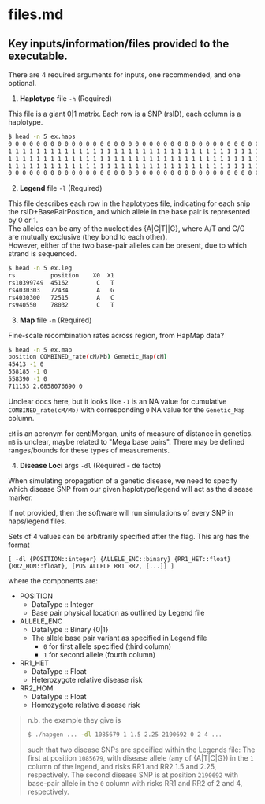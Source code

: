 files.md
======

Key inputs/information/files provided to the executable. 
------

There are 4 required arguments for inputs, one recommended, and one optional. 

1. **Haplotype** file `-h` (Required)

This file is a giant ${0|1}$ matrix.  Each row is a SNP (rsID), each column is a haplotype.

```bash
$ head -n 5 ex.haps
0 0 0 0 0 0 0 0 0 0 0 0 0 0 0 0 0 0 0 0 0 0 0 0 0 0 0 0 0 0 0 0 0 0 0 0 0 0 0 0 0 0 0 0 0 0 0 0 0 0 0 0 0 0 0 0 0 0 0 0 0 0 0 0 0 0 0 0 0 0 0 0 0 0 0 0 0 0 0 0 0 0 0 0 0 0 0 0 0 0 0 0 0 0 0 0 0 0 0 0 0 0 0 0 0 0 0 0 0 0 0 0 0 0 0 0 0 0 0 0
1 1 1 1 1 1 1 1 1 1 1 1 1 1 1 1 1 1 1 1 1 1 1 1 1 1 1 1 1 1 1 1 1 1 1 1 1 1 1 1 1 1 1 1 1 1 1 1 1 1 1 1 1 1 1 1 1 1 1 1 1 1 1 1 1 1 1 1 1 1 1 1 1 1 1 1 1 1 1 1 1 1 1 1 1 1 1 1 1 1 1 1 1 1 1 1 1 1 1 1 1 1 1 1 1 1 1 1 1 1 1 1 1 1 1 1 1 1 1 1
1 1 1 1 1 1 1 1 1 1 1 1 1 1 1 1 1 1 1 1 1 1 1 1 1 1 1 1 1 1 1 1 1 1 1 1 1 1 1 1 1 1 1 1 1 1 1 1 1 1 1 1 1 1 1 1 1 1 1 1 1 1 1 1 1 1 1 1 1 1 1 1 1 1 1 1 1 1 1 1 1 1 1 1 1 1 1 1 1 1 1 1 1 1 1 1 1 1 1 1 1 1 1 1 1 1 1 1 1 1 1 1 1 1 1 1 1 1 1 1
1 1 1 1 1 1 1 1 1 1 1 1 1 1 1 1 1 1 1 1 1 1 1 1 1 1 1 1 1 1 1 1 1 1 1 1 1 1 1 1 1 1 1 1 1 1 1 1 1 1 1 1 1 1 1 1 1 1 1 1 1 1 1 1 1 1 1 1 1 1 1 1 1 1 1 1 1 1 1 1 1 1 1 1 1 1 1 1 1 1 1 1 1 1 1 1 1 1 1 1 1 1 1 1 1 1 1 1 1 1 1 1 1 1 1 1 1 1 1 1
0 0 0 0 0 0 0 0 0 0 0 0 0 0 0 0 0 0 0 0 0 0 0 0 0 0 0 0 0 0 0 0 0 0 0 0 0 0 0 0 0 0 0 0 0 0 0 0 0 0 0 0 0 0 0 0 0 0 0 0 0 0 0 0 0 0 0 0 0 0 0 0 0 0 0 0 0 0 0 0 0 0 0 0 0 0 0 0 0 0 0 0 0 0 0 0 0 0 0 0 0 0 0 0 0 0 0 0 0 0 0 0 0 0 0 0 0 0 0 0
```

2. **Legend** file `-l` (Required)

This file describes each row in the haplotypes file, indicating for each snip the rsID+BasePairPosition, and which allele in the base pair is represented by 0 or 1.  
The alleles can be any of the nucleotides {A|C|T||G}, where A/T and C/G are mutually exclusive (they bond to each other).  
However, either of the two base-pair alleles can be present, due to which strand is sequenced.

```bash
$ head -n 5 ex.leg
rs          position    X0  X1
rs10399749  45162        C   T 
rs4030303   72434        A   G 
rs4030300   72515        A   C 
rs940550    78032        C   T
```

3. **Map** file `-m` (Required)

Fine-scale recombination rates across region, from HapMap data? 

```bash
$ head -n 5 ex.map 
position COMBINED_rate(cM/Mb) Genetic_Map(cM)
45413 -1 0
558185 -1 0
558390 -1 0
711153 2.6858076690 0
```

Unclear docs here, but it looks like `-1` is an NA value for cumulative `COMBINED_rate(cM/Mb)` with corresponding `0` NA value for the `Genetic_Map` column. 

`cM` is an acronym for centiMorgan, units of measure of distance in genetics.  `mB` is unclear, maybe related to "Mega base pairs".  There may be defined ranges/bounds for these types of measurements.  

4. **Disease Loci** args `-dl` (Required - de facto)

When simulating propagation of a genetic disease, we need to specify which disease SNP from our given haplotype/legend will act as the disease marker.  

If not provided, then the software will run simulations of every SNP in haps/legend files.  

Sets of 4 values can be arbitrarily specified after the flag.  This arg has the format 

```
[ -dl {POSITION::integer} {ALLELE_ENC::binary} {RR1_HET::float} {RR2_HOM::float}, [POS ALLELE RR1 RR2, [...]] ]
```

where the components are: 

- POSITION
    + DataType :: Integer
    + Base pair physical location as outlined by Legend file
- ALLELE_ENC
    + DataType :: Binary {0|1}
    + The allele base pair variant as specified in Legend file
        * `0` for first allele specified (third column)
        * `1` for second allele (fourth column)
- RR1_HET
    + DataType :: Float
    + Heterozygote relative disease risk
- RR2_HOM
    + DataType :: Float
    + Homozygote relative disease risk

> n.b. the example they give is 
> 
>```bash
>$ ./hapgen ... -dl 1085679 1 1.5 2.25 2190692 0 2 4 ...  
>``` 
>
> such that two disease SNPs are specified within the Legends file: 
> The first at position `1085679`, with disease allele (any of {A|T|C|G}) in the `1` column of the legend, and risks RR1 and RR2 1.5 and 2.25, respectively.  The second disease SNP is at position `2190692` with base-pair allele in the `0` column with risks RR1 and RR2 of 2 and 4, respectively.  

